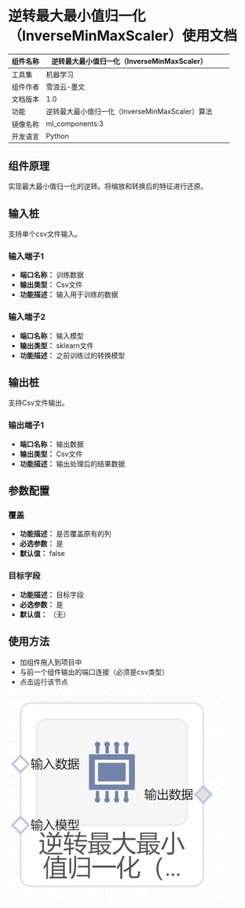 # 逆转最大最小值归一化（InverseMinMaxScaler）使用文档
| 组件名称 | 逆转最大最小值归一化（InverseMinMaxScaler）|  |  |
| --- | --- | --- | --- |
| 工具集 | 机器学习 |  |  |
| 组件作者 | 雪浪云-墨文 |  |  |
| 文档版本 | 1.0 |  |  |
| 功能 |逆转最大最小值归一化（InverseMinMaxScaler）算法 |  |  |
| 镜像名称 | ml_components:3 |  |  |
| 开发语言 | Python |  |  |

## 组件原理
实现最大最小值归一化的逆转。将缩放和转换后的特征进行还原。 
## 输入桩
支持单个csv文件输入。
### 输入端子1

- **端口名称：** 训练数据
- **输出类型：** Csv文件
- **功能描述：** 输入用于训练的数据
### 输入端子2

- **端口名称：** 输入模型
- **输出类型：** sklearn文件
- **功能描述：** 之前训练过的转换模型

## 输出桩
支持Csv文件输出。
### 输出端子1

- **端口名称：** 输出数据
- **输出类型：** Csv文件
- **功能描述：** 输出处理后的结果数据
## 参数配置
### 覆盖

- **功能描述：** 是否覆盖原有的列
- **必选参数：** 是
- **默认值：** false
### 目标字段

- **功能描述：** 目标字段
- **必选参数：** 是
- **默认值：** （无）
## 使用方法
- 加组件拖入到项目中
- 与前一个组件输出的端口连接（必须是csv类型）
- 点击运行该节点


![](./img/逆转最大最小值归一化.png)
